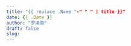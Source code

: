 ```yaml
---
title: "{{ replace .Name "-" " " | title }}"
date: {{ .Date }}
author: "罗泽勋"
draft: false
slug: 
---
```



